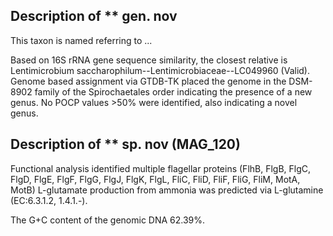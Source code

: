 ## Description of ** gen. nov

This taxon is named referring to ...

Based on 16S rRNA gene sequence similarity, the closest relative is Lentimicrobium saccharophilum--Lentimicrobiaceae--LC049960 (Valid). 
Genome based assignment via GTDB-TK placed the genome in the DSM-8902 family of the Spirochaetales order
indicating the presence of a new genus.
No POCP values >50% were identified, also indicating a novel genus. 




## Description of ** sp. nov (MAG_120)

<species name etymology> 


Functional analysis identified multiple flagellar proteins 
(FlhB, FlgB, FlgC, FlgD, FlgE, FlgF, FlgG, FlgJ, FlgK, FlgL, FliC, FliD, FliF, FliG, FliM, MotA, MotB)
L-glutamate production from ammonia was predicted via L-glutamine (EC:6.3.1.2, 1.4.1.-).

The G+C content of the genomic DNA 62.39%.


